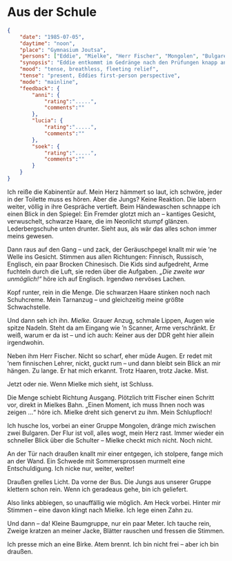# Aus der Schule

```json
{
    "date": "1985-07-05",
    "daytime": "noon",
    "place": "Gymnasium Joutsa",
    "persons": ["Eddie", "Mielke", "Herr Fischer", "Mongolen", "Bulgaren", "Schwede", "DDR-Gruppe"],
    "synopsis": "Eddie entkommt im Gedränge nach den Prüfungen knapp an Mielke vorbei und flieht ins Freie.",
    "mood": "tense, breathless, fleeting relief",
    "tense": "present, Eddies first-person perspective",
    "mode": "mainline",
    "feedback": {
        "anni": {
            "rating":".....",
            "comments":""
        },
        "lucia": {
            "rating":".....",
            "comments":""
        },
        "soek": {
            "rating":".....",
            "comments":""
        }
    }
}
```

Ich reiße die Kabinentür auf. Mein Herz hämmert so laut, ich schwöre, jeder in der Toilette muss es hören. Aber die Jungs? Keine Reaktion. Die labern weiter, völlig in ihre Gespräche vertieft. Beim Händewaschen schnappe ich einen Blick in den Spiegel: Ein Fremder glotzt mich an – kantiges Gesicht, verwuschelt, schwarze Haare, die im Neonlicht stumpf glänzen. Lederbergschuhe unten drunter. Sieht aus, als wär das alles schon immer meins gewesen.

Dann raus auf den Gang – und zack, der Geräuschpegel knallt mir wie ’ne Welle ins Gesicht. Stimmen aus allen Richtungen: Finnisch, Russisch, Englisch, ein paar Brocken Chinesisch. Die Kids sind aufgedreht, Arme fuchteln durch die Luft, sie reden über die Aufgaben. *„Die zweite war unmöglich!“* höre ich auf Englisch. Irgendwo nervöses Lachen.

Kopf runter, rein in die Menge. Die schwarzen Haare stinken noch nach Schuhcreme. Mein Tarnanzug – und gleichzeitig meine größte Schwachstelle.

Und dann seh ich ihn. *Mielke.* Grauer Anzug, schmale Lippen, Augen wie spitze Nadeln. Steht da am Eingang wie ’n Scanner, Arme verschränkt. Er weiß, warum er da ist – und ich auch: Keiner aus der DDR geht hier allein irgendwohin.

Neben ihm Herr Fischer. Nicht so scharf, eher müde Augen. Er redet mit ’nem finnischen Lehrer, nickt, guckt rum – und dann bleibt sein Blick an mir hängen. Zu lange. Er hat mich erkannt. Trotz Haaren, trotz Jacke. Mist.

Jetzt oder nie. Wenn Mielke mich sieht, ist Schluss.

Die Menge schiebt Richtung Ausgang. Plötzlich tritt Fischer einen Schritt vor, direkt in Mielkes Bahn. „Einen Moment, ich muss Ihnen noch was zeigen …“ höre ich. Mielke dreht sich genervt zu ihm. Mein Schlupfloch!

Ich husche los, vorbei an einer Gruppe Mongolen, dränge mich zwischen zwei Bulgaren. Der Flur ist voll, alles wogt, mein Herz rast. Immer wieder ein schneller Blick über die Schulter – Mielke checkt mich nicht. Noch nicht.

An der Tür nach draußen knallt mir einer entgegen, ich stolpere, fange mich an der Wand. Ein Schwede mit Sommersprossen murmelt eine Entschuldigung. Ich nicke nur, weiter, weiter!

Draußen grelles Licht. Da vorne der Bus. Die Jungs aus unserer Gruppe klettern schon rein. Wenn ich geradeaus gehe, bin ich geliefert.

Also links abbiegen, so unauffällig wie möglich. Am Heck vorbei. Hinter mir Stimmen – eine davon klingt nach Mielke. Ich lege einen Zahn zu.

Und dann – da! Kleine Baumgruppe, nur ein paar Meter. Ich tauche rein, Zweige kratzen an meiner Jacke, Blätter rauschen und fressen die Stimmen.

Ich presse mich an eine Birke. Atem brennt. Ich bin nicht frei – aber ich bin draußen.
